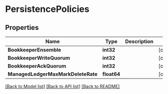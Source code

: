 # PersistencePolicies

## Properties

Name | Type | Description | Notes
------------ | ------------- | ------------- | -------------
**BookkeeperEnsemble** | **int32** |  | [optional] 
**BookkeeperWriteQuorum** | **int32** |  | [optional] 
**BookkeeperAckQuorum** | **int32** |  | [optional] 
**ManagedLedgerMaxMarkDeleteRate** | **float64** |  | [optional] 

[[Back to Model list]](../README.md#documentation-for-models) [[Back to API list]](../README.md#documentation-for-api-endpoints) [[Back to README]](../README.md)


